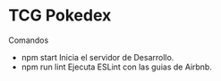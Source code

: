# TCG Pokedex

Comandos
- npm start
    Inicia el servidor de Desarrollo.
- npm run lint 
    Ejecuta ESLint con las guias de Airbnb.